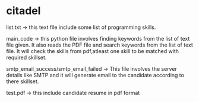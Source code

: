 # citadel

list.txt -> this text file include some list of programming skills.

main_code -> this python file involves finding keywords from the list of text file given. It also reads the PDF file and search keywords from the list of text file. It will check the skills from pdf,atleast one skill to be matched with required skillset.

smtp_email_success/smtp_email_failed -> This file involves the server details like SMTP and it will generate email to the candidate according to there skillset.

test.pdf  -> this include candidate resume in pdf format

